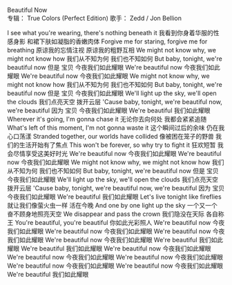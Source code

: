 Beautiful Now  
专辑：
True Colors (Perfect Edition)
歌手：
Zedd / Jon Bellion

I see what you're wearing, there's nothing beneath it 
我看到你身着华服的性感身影 和裙下肤如凝脂的香嫩肉体
Forgive me for staring, forgive me for breathing 
原谅我的忘情注视 原谅我的粗野互相
We might not know why, we might not know how 
我们从不知为何 我们也不知如何
But baby, tonight, we're beautiful now 
但是 宝贝 今夜我们如此耀眼
We're beautiful now 
今夜我们如此耀眼
We're beautiful now 
今夜我们如此耀眼
We might not know why, we might not know how 
我们从不知为何 我们也不知如何
But baby, tonight, we're beautiful now 
但是 宝贝 今夜我们如此耀眼
We'll light up the sky, we'll open the clouds 
我们点亮天空 拨开云层
'Cause baby, tonight, we're beautiful now, we're beautiful 
因为 宝贝 今夜我们如此耀眼
We're beautiful 
我们如此耀眼
Wherever it's going, I'm gonna chase it 
无论你去向何处 我都会紧紧追随
What's left of this moment, I'm not gonna waste it 
这个瞬间过后的余味 仍在我心口荡漾
Stranded together, our worlds have collided 
像被困在笼子的野兽 我们的生活开始有了焦点
This won't be forever, so why try to fight it 
狂欢短暂 我会尽情享受这美好时光
We're beautiful now 
今夜我们如此耀眼
We're beautiful now 
今夜我们如此耀眼
We might not know why, we might not know how 
我们从不知为何 我们也不知如何
But baby, tonight, we're beautiful now 
但是 宝贝 今夜我们如此耀眼
We'll light up the sky, we'll open the clouds 
我们点亮天空 拨开云层
'Cause baby, tonight, we're beautiful now, we're beautiful 
因为 宝贝 今夜我们如此耀眼
We're beautiful 
我们如此耀眼
Let's live tonight like fireflies 
就让我们像萤火虫一样 活在今晚
And one by one light up the sky 
一个又一个 奋不顾身地照亮天空
We disappear and pass the crown 
我们隐没在天际 各自称王
You're beautiful, you're beautiful 
你如此光彩照人
We're beautiful now 
今夜我们如此耀眼
We're beautiful now 
今夜我们如此耀眼
We're beautiful now 
今夜我们如此耀眼
We're beautiful now 
今夜我们如此耀眼
We're beautiful 
我们如此耀眼
We're beautiful 
我们如此耀眼
We're beautiful now 
今夜我们如此耀眼
We're beautiful now 
今夜我们如此耀眼
We're beautiful now 
今夜我们如此耀眼
We're beautiful now 
今夜我们如此耀眼
We're beautiful now 
今夜我们如此耀眼
We're beautiful 
我们如此耀眼